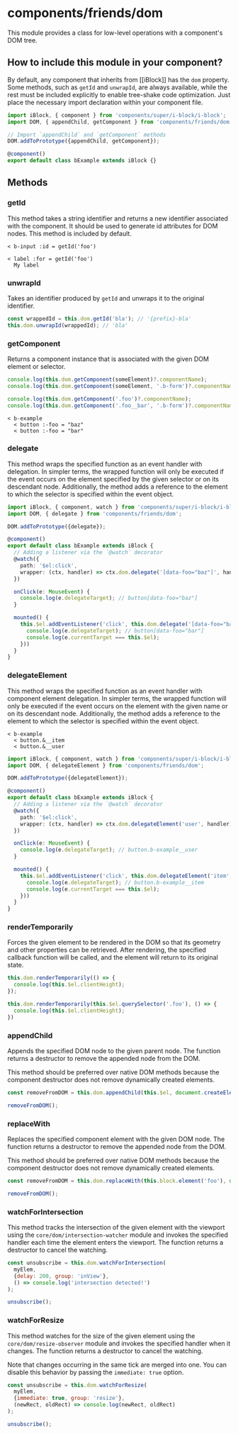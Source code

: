 # components/friends/dom

This module provides a class for low-level operations with a component's DOM tree.

## How to include this module in your component?

By default, any component that inherits from [[iBlock]] has the `dom` property.
Some methods, such as `getId` and `unwrapId`, are always available, while the rest must be included explicitly to enable tree-shake code
optimization. Just place the necessary import declaration within your component file.

```typescript
import iBlock, { component } from 'components/super/i-block/i-block';
import DOM, { appendChild, getComponent } from 'components/friends/dom';

// Import `appendChild` and `getComponent` methods
DOM.addToPrototype({appendChild, getComponent});

@component()
export default class bExample extends iBlock {}
```

## Methods

### getId

This method takes a string identifier and returns a new identifier associated with the component.
It should be used to generate id attributes for DOM nodes.
This method is included by default.

```
< b-input :id = getId('foo')

< label :for = getId('foo')
  My label
```

### unwrapId

Takes an identifier produced by `getId` and unwraps it to the original identifier.

```js
const wrappedId = this.dom.getId('bla'); // '{prefix}-bla'
this.dom.unwrapId(wrappedId); // 'bla'
```

### getComponent

Returns a component instance that is associated with the given DOM element or selector.

```js
console.log(this.dom.getComponent(someElement)?.componentName);
console.log(this.dom.getComponent(someElement, '.b-form')?.componentName);

console.log(this.dom.getComponent('.foo')?.componentName);
console.log(this.dom.getComponent('.foo__bar', '.b-form')?.componentName);
```

```
< b-example
  < button :-foo = "baz"
  < button :-foo = "bar"
```

### delegate

This method wraps the specified function as an event handler with delegation.
In simpler terms, the wrapped function will only be executed if the event occurs on the element specified by the given
selector or on its descendant node. Additionally, the method adds a reference to the element to which the selector is specified within the event object.

```typescript
import iBlock, { component, watch } from 'components/super/i-block/i-block';
import DOM, { delegate } from 'components/friends/dom';

DOM.addToPrototype({delegate});

@component()
export default class bExample extends iBlock {
  // Adding a listener via the `@watch` decorator
  @watch({
    path: '$el:click',
    wrapper: (ctx, handler) => ctx.dom.delegate('[data-foo="baz"]', handler)
  })

  onClick(e: MouseEvent) {
    console.log(e.delegateTarget); // button[data-foo="baz"]
  }

  mounted() {
    this.$el.addEventListener('click', this.dom.delegate('[data-foo="bar"]', (e: MouseEvent) => {
      console.log(e.delegateTarget); // button[data-foo="bar"]
      console.log(e.currentTarget === this.$el);
    }))
  }
}
```

### delegateElement

This method wraps the specified function as an event handler with component element delegation.
In simpler terms, the wrapped function will only be executed if the event occurs on the element with the given name or
on its descendant node. Additionally, the method adds a reference to the element to which the selector is specified within the event object.

```
< b-example
  < button.&__item
  < button.&__user
```

```typescript
import iBlock, { component, watch } from 'components/super/i-block/i-block';
import DOM, { delegateElement } from 'components/friends/dom';

DOM.addToPrototype({delegateElement});

@component()
export default class bExample extends iBlock {
  // Adding a listener via the `@watch` decorator
  @watch({
    path: '$el:click',
    wrapper: (ctx, handler) => ctx.dom.delegateElement('user', handler)
  })

  onClick(e: MouseEvent) {
    console.log(e.delegateTarget); // button.b-example__user
  }

  mounted() {
    this.$el.addEventListener('click', this.dom.delegateElement('item', (e: MouseEvent) => {
      console.log(e.delegateTarget); // button.b-example__item
      console.log(e.currentTarget === this.$el);
    }))
  }
}
```

### renderTemporarily

Forces the given element to be rendered in the DOM so that its geometry and other properties can be retrieved.
After rendering, the specified callback function will be called, and the element will return to its original state.

```js
this.dom.renderTemporarily(() => {
  console.log(this.$el.clientHeight);
});

this.dom.renderTemporarily(this.$el.querySelector('.foo'), () => {
  console.log(this.$el.clientHeight);
})
```

### appendChild

Appends the specified DOM node to the given parent node.
The function returns a destructor to remove the appended node from the DOM.

This method should be preferred over native DOM methods because the component destructor does not remove dynamically
created elements.

```js
const removeFromDOM = this.dom.appendChild(this.$el, document.createElement('button'));

removeFromDOM();
```

### replaceWith

Replaces the specified component element with the given DOM node.
The function returns a destructor to remove the appended node from the DOM.

This method should be preferred over native DOM methods because the component destructor does not remove dynamically
created elements.

```js
const removeFromDOM = this.dom.replaceWith(this.block.element('foo'), document.createElement('button'));

removeFromDOM();
```

### watchForIntersection

This method tracks the intersection of the given element with the viewport using the `core/dom/intersection-watcher` module and invokes the specified handler each time the element enters the viewport.
The function returns a destructor to cancel the watching.

```js
const unsubscribe = this.dom.watchForIntersection(
  myElem,
  {delay: 200, group: 'inView'},
  () => console.log('intersection detected!')
);

unsubscribe();
```

### watchForResize

This method watches for the size of the given element using the `core/dom/resize-observer` module and invokes the specified handler when it changes.
The function returns a destructor to cancel the watching.

Note that changes occurring in the same tick are merged into one.
You can disable this behavior by passing the `immediate: true` option.

```js
const unsubscribe = this.dom.watchForResize(
  myElem,
  {immediate: true, group: 'resize'},
  (newRect, oldRect) => console.log(newRect, oldRect)
);

unsubscribe();
```
